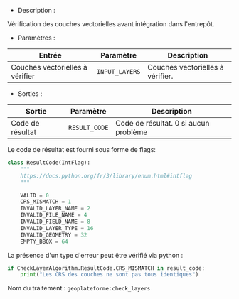 - Description :

Vérification des couches vectorielles avant intégration dans l'entrepôt.

- Paramètres :

| Entrée           | Paramètre          | Description                                                |
|------------------|--------------------|------------------------------------------------------------|
| Couches vectorielles à vérifier | `INPUT_LAYERS`  | Couches vectorielles à vérifier. |

- Sorties :

| Sortie                             | Paramètre                           | Description                    |
|------------------------------------|-------------------------------------|--------------------------------|
| Code de résultat | `RESULT_CODE`        | Code de résultat. 0 si aucun problème |

Le code de résultat est fourni sous forme de flags:

```python
class ResultCode(IntFlag):
    """
    https://docs.python.org/fr/3/library/enum.html#intflag
    """

    VALID = 0
    CRS_MISMATCH = 1
    INVALID_LAYER_NAME = 2
    INVALID_FILE_NAME = 4
    INVALID_FIELD_NAME = 8
    INVALID_LAYER_TYPE = 16
    INVALID_GEOMETRY = 32
    EMPTY_BBOX = 64
```

La présence d'un type d'erreur peut être vérifié via python :

```python
if CheckLayerAlgorithm.ResultCode.CRS_MISMATCH in result_code:
    print("Les CRS des couches ne sont pas tous identiques")
```

Nom du traitement : `geoplateforme:check_layers`
